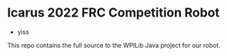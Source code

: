 # Icarus 2022 FRC Competition Robot
- yiss

This repo contains the full source to the WPILib Java project for our robot.
